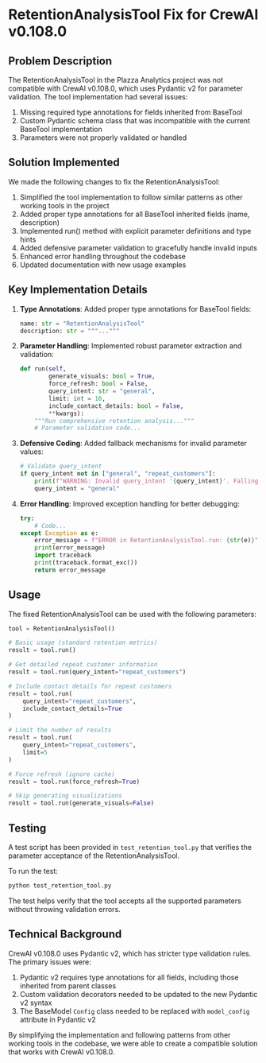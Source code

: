 # RetentionAnalysisTool Fix for CrewAI v0.108.0

## Problem Description

The RetentionAnalysisTool in the Plazza Analytics project was not compatible with CrewAI v0.108.0, which uses Pydantic v2 for parameter validation. The tool implementation had several issues:

1. Missing required type annotations for fields inherited from BaseTool
2. Custom Pydantic schema class that was incompatible with the current BaseTool implementation
3. Parameters were not properly validated or handled

## Solution Implemented

We made the following changes to fix the RetentionAnalysisTool:

1. Simplified the tool implementation to follow similar patterns as other working tools in the project
2. Added proper type annotations for all BaseTool inherited fields (name, description)
3. Implemented run() method with explicit parameter definitions and type hints
4. Added defensive parameter validation to gracefully handle invalid inputs
5. Enhanced error handling throughout the codebase
6. Updated documentation with new usage examples

## Key Implementation Details

1. **Type Annotations**: Added proper type annotations for BaseTool fields:
   ```python
   name: str = "RetentionAnalysisTool"
   description: str = """..."""
   ```

2. **Parameter Handling**: Implemented robust parameter extraction and validation:
   ```python
   def run(self, 
           generate_visuals: bool = True, 
           force_refresh: bool = False,
           query_intent: str = "general",
           limit: int = 10,
           include_contact_details: bool = False,
           **kwargs):
       """Run comprehensive retention analysis..."""
       # Parameter validation code...
   ```

3. **Defensive Coding**: Added fallback mechanisms for invalid parameter values:
   ```python
   # Validate query_intent
   if query_intent not in ["general", "repeat_customers"]:
       print(f"WARNING: Invalid query_intent '{query_intent}'. Falling back to 'general'.")
       query_intent = "general"
   ```

4. **Error Handling**: Improved exception handling for better debugging:
   ```python
   try:
       # Code...
   except Exception as e:
       error_message = f"ERROR in RetentionAnalysisTool.run: {str(e)}"
       print(error_message)
       import traceback
       print(traceback.format_exc())
       return error_message
   ```

## Usage

The fixed RetentionAnalysisTool can be used with the following parameters:

```python
tool = RetentionAnalysisTool()

# Basic usage (standard retention metrics)
result = tool.run()

# Get detailed repeat customer information
result = tool.run(query_intent="repeat_customers")

# Include contact details for repeat customers
result = tool.run(
    query_intent="repeat_customers", 
    include_contact_details=True
)

# Limit the number of results
result = tool.run(
    query_intent="repeat_customers", 
    limit=5
)

# Force refresh (ignore cache)
result = tool.run(force_refresh=True)

# Skip generating visualizations
result = tool.run(generate_visuals=False)
```

## Testing

A test script has been provided in `test_retention_tool.py` that verifies the parameter acceptance of the RetentionAnalysisTool.

To run the test:

```bash
python test_retention_tool.py
```

The test helps verify that the tool accepts all the supported parameters without throwing validation errors.

## Technical Background

CrewAI v0.108.0 uses Pydantic v2, which has stricter type validation rules. The primary issues were:

1. Pydantic v2 requires type annotations for all fields, including those inherited from parent classes
2. Custom validation decorators needed to be updated to the new Pydantic v2 syntax
3. The BaseModel `Config` class needed to be replaced with `model_config` attribute in Pydantic v2

By simplifying the implementation and following patterns from other working tools in the codebase, we were able to create a compatible solution that works with CrewAI v0.108.0.